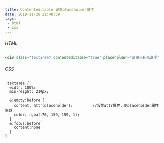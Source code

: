 ```yaml
---
title: Contenteditable 设置placeholder属性
date: 2019-11-28 21:48:39
tags: 
 - html
 - css
---
```


###### HTML

```html
<div class="textarea" contenteditable="true" placeholder="请输入补充说明"></div>
```

###### CSS

```less
.textarea {
  width: 100%;
  min-height: 210px;

  &:empty:before {
    content: attr(placeholder); 		//设置attr属性，使placeholder属性生效
    color: rgba(170, 159, 159, 1);
  }
  &:focus:before{
    content:none;
  }	
}
```
